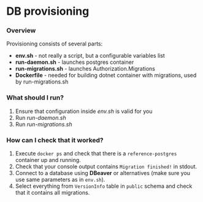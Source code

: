 # DB provisioning

### Overview
Provisioning consists of several parts:
* **env.sh** - not really a script, but a configurable variables list
* **run-daemon.sh** - launches postgres container
* **run-migrations.sh** - launches Authorization.Migrations
* **Dockerfile** - needed for building dotnet container with migrations, used by run-migrations.sh

### What should I run?
1. Ensure that configuration inside *env.sh* is valid for you
2. Run *run-daemon.sh*
3. Run *run-migrations.sh*

### How can I check that it worked?
1. Execute `docker ps` and check that there is a `reference-postgres` container up and running.
2. Check that your console output contains `Migration finished!` in stdout.
3. Connect to a database using **DBeaver** or alternatives (make sure you use same parameters as in `env.sh`).
4. Select everything from `VersionInfo` table in `public` schema and check that it contains all migrations.
